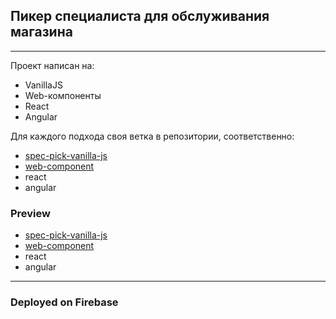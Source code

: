 ## Пикер специалиста для обслуживания магазина
----------
Проект написан на:
- VanillaJS
- Web-компоненты
- React
- Angular

Для каждого подхода своя ветка в репозитории, соответственно:
- [spec-pick-vanilla-js](https://github.com/gostohov/spec-pick/tree/spec-pick-vanilla-js)
- [web-component](https://github.com/gostohov/spec-pick/tree/web-component)
- react
- angular


### Preview

- [spec-pick-vanilla-js](https://spec-pick-vanilla-js.web.app/) 
- [web-component](https://spec-pick-web-component.web.app/)
- react
- angular

----------
### Deployed on Firebase

